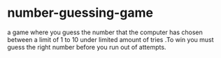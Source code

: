 # number-guessing-game
a game where you guess the number that the computer has chosen between a limit of 1 to 10 under limited amount of tries .To win you must guess the right number before you run out of attempts.
